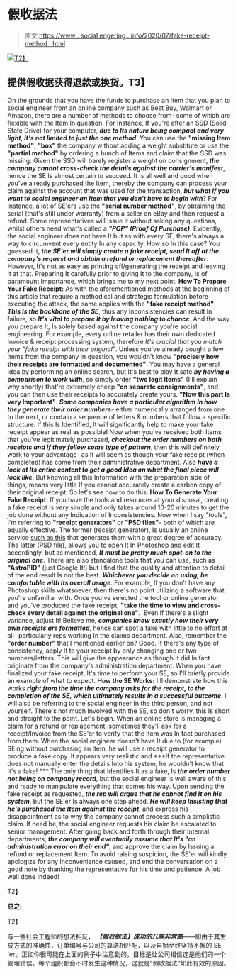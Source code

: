 # 假收据法

> 原文:[https://www . social engering . info/2020/07/fake-receipt-method . html](https://www.socialengineering.info/2020/07/fake-receipt-method.html)

[![](../Images/ffa0d05f697c23a3c73699cf6388c5e5.png)T2】](https://1.bp.blogspot.com/-2UdSByisOFw/XoC5cs2bDCI/AAAAAAAAjb8/hCCyzJgGqD8MEeAlcqNcf1eaiE5wja7TgCLcBGAsYHQ/s1600/Receipt.%2BGenerator.%2Bwww.socialengineers.net.png)

## **提供假收据获得退款或换货。T3】**

On the grounds that you have the funds to purchase an Item that you plan to social engineer from an online company such as Best Buy, Walmart or Amazon, there are a number of methods to choose from- some of which are flexible with the Item In question. For Instance, If you're after an SSD (Solid State Drive) for your computer, ***due to Its nature being compact and very light, It's not limited to just the one method***. You can use the **"missing Item method"**, **"box"** the company without adding a weight substitute or use the **"partial method"** by ordering a bunch of Items and claim that the SSD was missing.
  Given the SSD will barely register a weight on consignment, ***the company cannot cross-check the details against the carrier's manifest***, hence the SE Is almost certain to succeed. It Is all well and good when you've already purchased the Item, thereby the company can process your claim against the account that was used for the transaction, ***but what If you want to social engineer an Item that you don't have to begin with***? For Instance, a lot of SE'ers use the **"serial number method"**, by obtaining the serial (that's still under warranty) from a seller on eBay and then request a refund. Some representatives will Issue It without asking any questions, whilst others need what's called a ***"POP" (Proof Of Purchase)***.
  Evidently, the social engineer does not have It but as with every SE, there's always a way to circumvent every entity In any capacity. How so In this case? You guessed It, ***the SE'er will simply create a fake receipt, send It off at the company's request and obtain a refund or replacement thereafter***. However, It's not as easy as printing off/generating the receipt and leaving It at that. Preparing It carefully prior to giving It to the company, Is of paramount Importance, which brings me to my next point.
  **How To Prepare Your Fake Receipt:**
  As with the aforementioned methods at the beginning of this article that require a methodical and strategic formulation before executing the attack, the same applies with the **"fake receipt method"**. ***This Is the backbone of the SE***, thus any Inconsistencies can result In failure, so ***It's vital to prepare It by leaving nothing to chance***. And the way you prepare It, Is solely based against the company you're social engineering. For example, every online retailer has their own dedicated Invoice & receipt processing system, therefore *It's crucial that you match your "fake receipt with their original"*.
  Unless you've already bought a few Items from the company In question, you wouldn't know **"precisely how their receipts are formatted and documented"**. You may have a general Idea by performing an online search, but It's best to play It safe ***by having a comparison to work with***, so simply order **"two legit Items"** (I'll explain why shortly) that're extremely cheap **"on separate consignments"**, and you can then use their receipts to accurately create yours. **"Now this part Is very Important"**. ***Some companies have a particular algorithm In how they generate their order numbers***- either numerically arranged from one to the next, or contain a sequence of letters & numbers that follow a specific structure. If this Is Identified, It will significantly help to make your fake receipt appear as real as possible!
  Now when you've received both Items that you've legitimately purchased, ***checkout the order numbers on both receipts and If they follow some type of pattern***, then this will definitely work to your advantage- as It will seem as though your fake receipt (when completed) has come from their administrative department. Also ***have a look at Its entire content to get a good Idea on what the final piece will look like***. But knowing all this Information with the preparation side of things, means very little If you cannot accurately create a carbon copy of their original receipt. So let's see how to do this.
  **How To Generate Your Fake Receipt:**
  If you have the tools and resources at your disposal, creating a fake receipt Is very simple and only takes around 10-20 minutes to get the job done without any Indication of Inconsistencies. Now when I say "tools", I'm referring to **"receipt generators"** or **"PSD files"**- both of which are equally effective. The former (receipt generator), Is usually an online service [such as this](http://nextygen.rf.gd/) that generates them with a great degree of accuracy. The latter (PSD file), allows you to open It In Photoshop and edit It accordingly, but as mentioned, ***It must be pretty much spot-on to the original one***.
  There are also standalone tools that you can use, such as **"AstroPID"** (just Google It!) but I find that the quality and attention to detail of the end result Is not the best. ***Whichever you decide on using, be comfortable with Its overall usage***. For example, If you don't have any Photoshop skills whatsoever, then there's no point utilizing a software that you're unfamiliar with. Once you've selected the tool or online generator and you've produced the fake receipt, **"take the time to view and cross-check every detail against the original one"**. 
  Even If there's a slight variance, adjust It! Believe me, ***companies know exactly how their very own receipts are formatted***, hence can spot a fake with little to no effort at all- particularly reps working In the claims department. Also, remember the **"order number"** that I mentioned earlier on? Good. If there's any type of consistency, apply It to your receipt by only changing one or two numbers/letters. This will give the appearance as though It did In fact originate from the company's administration department. When you have finalized your fake receipt, It's time to perform your SE, so I'll briefly provide an example of what to expect.
  **How the SE Works:**
  I'll demonstrate how this works ***right from the time the company asks for the receipt, to the completion of the SE, which ultimately results In a successful outcome***. I will also be referring to the social engineer In the third person, and not yourself. There's not much Involved with the SE, so don't worry, this Is short and straight to the point. Let's begin.
  When an online store Is managing a claim for a refund or replacement, sometimes they'll ask for a receipt/Invoice from the SE'er to verify that the Item was In fact purchased from them. When the social engineer doesn't have It due to (for example) SEing without purchasing an Item, he will use a receipt generator to produce a fake copy. It appears very realistic and ***If the representative does not manually enter the details Into his system, he wouldn't know that It's a fake! ***
  The only thing that Identifies It as a fake, Is ***the order number not being on company record***, but the social engineer Is well aware of this and ready to manipulate everything that comes his way. Upon sending the fake receipt as requested, ***the rep will argue that he cannot find It on his system***, but the SE'er Is always one step ahead. ***He will keep Insisting that he's purchased the Item against the receipt***, and express his disappointment as to why the company cannot process such a simplistic claim. If need be, the social engineer requests his claim be escalated to senior management.
  After going back and forth through their Internal departments, ***the company will eventually assume that It's "an administration error on their end"***, and approve the claim by Issuing a refund or replacement Item. To avoid raising suspicion, the SE'er will kindly apologize for any Inconvenience caused, and end the conversation on a good note by thanking the representative for his time and patience. A job well done Indeed!

 T2】

**总之:**

 T2】

与一些社会工程师的想法相反， ***【假收据法】成功的几率非常高***——即由于其生成方式的准确性，订单编号与公司的算法相匹配，以及自始至终坚持不懈的 SE 'er。正如你很可能在上面的例子中注意到的，目标是让公司相信这是他们的一个管理错误。每个组织都会不时发生这种情况，这就是“假收据法”如此有效的原因。